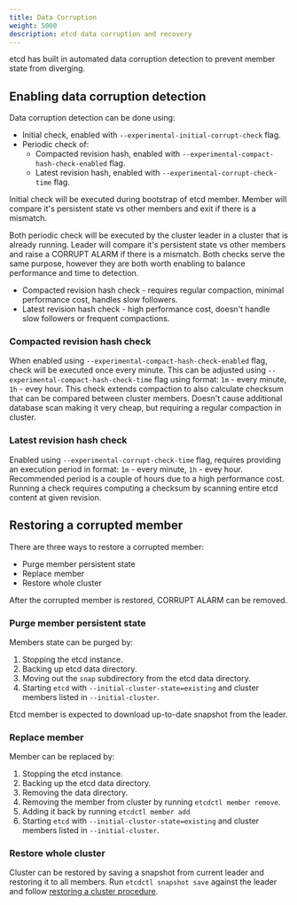 ```yaml
---
title: Data Corruption
weight: 5000
description: etcd data corruption and recovery
---
```


etcd has built in automated data corruption detection to prevent member state from diverging.

## Enabling data corruption detection

Data corruption detection can be done using:
* Initial check, enabled with `--experimental-initial-corrupt-check` flag.
* Periodic check of:
  * Compacted revision hash, enabled with `--experimental-compact-hash-check-enabled` flag.
  * Latest revision hash, enabled with `--experimental-corrupt-check-time` flag.

Initial check will be executed during bootstrap of etcd member.
Member will compare it's persistent state vs other members and exit if there is a mismatch.

Both periodic check will be executed by the cluster leader in a cluster that is already running.
Leader will compare it's persistent state vs other members and raise a CORRUPT ALARM if there is a mismatch.
Both checks serve the same purpose, however they are both worth enabling to balance performance and time to detection.
* Compacted revision hash check - requires regular compaction, minimal performance cost, handles slow followers.
* Latest revision hash check - high performance cost, doesn't handle slow followers or frequent compactions.

### Compacted revision hash check

When enabled using `--experimental-compact-hash-check-enabled` flag, check will be executed once every minute.
This can be adjusted using `--experimental-compact-hash-check-time` flag using format: `1m` - every minute, `1h` - evey hour.
This check extends compaction to also calculate checksum that can be compared between cluster members.
Doesn't cause additional database scan making it very cheap, but requiring a regular compaction in cluster.

### Latest revision hash check

Enabled using `--experimental-corrupt-check-time` flag, requires providing an execution period in format: `1m` - every minute, `1h` - evey hour.
Recommended period is a couple of hours due to a high performance cost.
Running a check requires computing a checksum by scanning entire etcd content at given revision.

## Restoring a corrupted member

There are three ways to restore a corrupted member:
* Purge member persistent state
* Replace member
* Restore whole cluster

After the corrupted member is restored, CORRUPT ALARM can be removed.

### Purge member persistent state

Members state can be purged by:
1. Stopping the etcd instance.
2. Backing up etcd data directory.
3. Moving out the `snap` subdirectory from the etcd data directory.
6. Starting `etcd` with `--initial-cluster-state=existing` and cluster members listed in `--initial-cluster`.

Etcd member is expected to download up-to-date snapshot from the leader.

### Replace member

Member can be replaced by:
1. Stopping the etcd instance.
2. Backing up the etcd data directory.
3. Removing the data directory.
4. Removing the member from cluster by running `etcdctl member remove`.
5. Adding it back by running `etcdctl member add`
6. Starting `etcd` with `--initial-cluster-state=existing` and cluster members listed in `--initial-cluster`.

### Restore whole cluster

Cluster can be restored by saving a snapshot from current leader and restoring it to all members.
Run `etcdctl snapshot save` against the leader and follow [restoring a cluster procedure](/docs/v3.5/op-guide/recovery).
